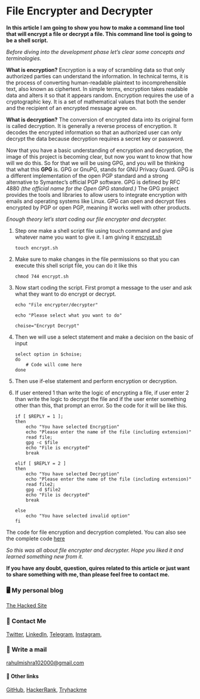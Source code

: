 # File Encrypter and Decrypter 

**In this article I am going to show you how to make a command line tool that will encrypt a file or decrypt a file. This command line tool is going to be a shell script.**

*Before diving into the development phase let’s clear some concepts and terminologies.*

**What is encryption?**
Encryption is a way of scrambling data so that only authorized parties can understand the information. In technical terms, it is the process of converting human-readable plaintext to incomprehensible text, also known as ciphertext. In simple terms, encryption takes readable data and alters it so that it appears random. Encryption requires the use of a cryptographic key. It is a set of mathematical values that both the sender and the recipient of an encrypted message agree on.

**What is decryption?**
The conversion of encrypted data into its original form is called decryption. It is generally a reverse process of encryption. It decodes the encrypted information so that an authorized user can only decrypt the data because decryption requires a secret key or password.

Now that you have a basic understanding of encryption and decryption, the image of this project is becoming clear, but now you want to know that how will we do this. So for that we will be using GPG, and you will be thinking that what this **GPG** is.
GPG or GnuPG, stands for GNU Privacy Guard. GPG is a different implementation of the open PGP standard and a strong alternative to Symantec’s official PGP software.
GPG is defined by RFC 4880 *(the official name for the Open GPG standard.)* The GPG project provides the tools and libraries to allow users to integrate encryption with emails and operating systems like Linux. GPG can open and decrypt files encrypted by PGP or open PGP, meaning it works well with other products.

*Enough theory let’s start coding our file encrypter and decrypter.*
1. Step one make a shell script file using touch command and give whatever name you want to give it. I am giving it [encrypt.sh](https://github.com/rahulMishra05/file_encrypter_decrypter/blob/main/encrypt.sh)
    ```shell
    touch encrypt.sh
    ```
2. Make sure to make changes in the file permissions so that you can execute this shell script file, you can do it like this 
    ```shell
    chmod 744 encrypt.sh
    ```
3. Now start coding the script. First prompt a message to the user and ask what they want to do encrypt or decrypt. 
    ```shell
    echo "File encrypter/decrypter"

    echo "Please select what you want to do"

    choise="Encrypt Decrypt"
    ```
4. Then we will use a select statement and make a decision on the basic of input
    ```shell
    select option in $choise; 
    do
        # Code will come here
    done
    ```
5. Then use if-else statement and perform encryption or decryption.
6. If user entered 1 than write the logic of encrypting a file, if user enter 2 than write the logic to decrypt the file and if the user enter something other than this, that prompt an error. 
So the code for it will be like this.
    
    ```shell
    if [ $REPLY = 1 ];
    then 
	    echo "You have selected Encryption"
	    echo "Please enter the name of the file (including extension)"
	    read file;
	    gpg -c $file
	    echo "File is encrypted"
	    break

    elif [ $REPLY = 2 ]
    then 
	    echo "You have selected Decryption"
	    echo "Please enter the name of the file (including extension)"
	    read file2;
	    gpg -d $file2
	    echo "File is decrypted"
	    break

    else
	    echo "You have selected invalid option"
    fi
    ```

The code for file encryption and decryption completed. You can also see the complete code [here](https://github.com/rahulMishra05/file_encrypter_decrypter)

*So this was all about file encrypter and decrypter. Hope you liked it and learned something new from it.*

**If you have any doubt, question, quires related to this article or just want to share something with me, than please feel free to contact me.**

### 🖥 My personal blog
[The Hacked Site](https://thehackedsite.netlify.app/)

### 📱 Contact Me

[Twitter](https://twitter.com/r_mishra10),
[LinkedIn](https://www.linkedin.com/in/rahul-mishra-66210b185),
[Telegram](https://t.me/rahul_mishra10),
[Instagram](https://www.instagram.com/rahul_mishra10/?hl=en),

### 📧 Write a mail
<rahulmishra102000@gmail.com>

#### 🚀 Other links

[GitHub](https://github.com/rahulMishra05),
[HackerRank](https://www.hackerrank.com/rahulmishra10201),
[Tryhackme](https://tryhackme.com/p/rahulMishra05)
